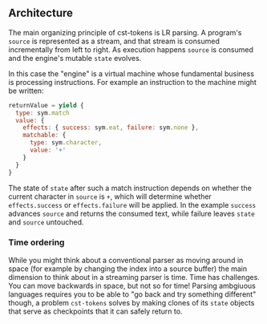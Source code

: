 ## Architecture

The main organizing principle of cst-tokens is LR parsing. A program's `source` is represented as a stream, and that stream is consumed incrementally from left to right. As execution happens `source` is consumed and the engine's mutable `state` evolves.

In this case the "engine" is a virtual machine whose fundamental business is processing instructions. For example an instruction to the machine might be written:

```js
returnValue = yield {
  type: sym.match
  value: {
    effects: { success: sym.eat, failure: sym.none },
    matchable: {
      type: sym.character,
      value: '+'
    }
  }
}
```

The state of `state` after such a match instruction depends on whether the current character in `source` is `+`, which will determine whether `effects.success` or `effects.failure` will be applied. In the example `success` advances `source` and returns the consumed text, while failure leaves `state` and `source` untouched.

### Time ordering

While you might think about a conventional parser as moving around in space (for example by changing the index into a source buffer) the main dimension to think about in a streaming parser is time. Time has challenges. You can move backwards in space, but not so for time! Parsing ambgiuous languages requires you to be able to "go back and try something different" though, a problem `cst-tokens` solves by making clones of its `state` objects that serve as checkpoints that it can safely return to.
